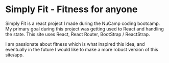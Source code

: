 # Simply Fit - Fitness for anyone

Simply Fit is a react project I made during the NuCamp coding bootcamp. My primary goal during this project was getting used to React and handling the state. This site uses React, React Router, BootStrap / ReactStrap.

I am passionate about fitness which is what inspired this idea, and eventually in the future I would like to make a more robust version of this site/app.

